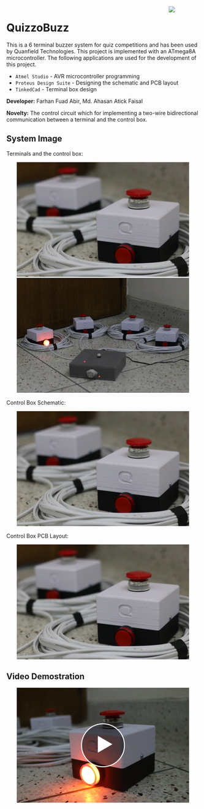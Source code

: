 <img align="right" src="https://img.shields.io/github/license/farhanfuadabir/QuizzoBuzz" width="80">

# QuizzoBuzz

This is a 6 terminal buzzer system for quiz competitions and has been used by Quanfield Technologies. This project is implemented with an ATmega8A microcontroller. The following applications are used for the development of this project.

- `Atmel Studio` - AVR microcontroller programming
- `Proteus Design Suite` - Designing the schematic and PCB layout
- `TinkedCad` - Terminal box design


**Developer:** Farhan Fuad Abir, Md. Ahasan Atick Faisal

**Novelty:** The control circuit which for implementing a two-wire bidirectional communication between a terminal and the control box.

## System Image
Terminals and the control box:
<p align="center">
<img src="https://github.com/farhanfuadabir/QuizzoBuzz/blob/main/image_1.JPG" width="450">
<img src="https://github.com/farhanfuadabir/QuizzoBuzz/blob/main/image_2.JPG" width="450">
</p>

Control Box Schematic:
<p align="center">
<img src="https://github.com/farhanfuadabir/QuizzoBuzz/blob/main/image_1.JPG" width="450">
</p>

Control Box PCB Layout:
<p align="center">
<img src="https://github.com/farhanfuadabir/QuizzoBuzz/blob/main/image_1.JPG" width="450">
</p>




## Video Demostration

<p align="center">
  <a href="https://youtu.be/IMMR1gULcXM">
    <img src="video_thumbnail.JPG" width="450"/>
  </a>
</p>
